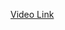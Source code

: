 [Video Link](https://www.youtube.com/watch?v=yPeMYFpYIuw&list=PLbGui_ZYuhiiSVvVP_9w57-aU7kx_H9bu&index=16)